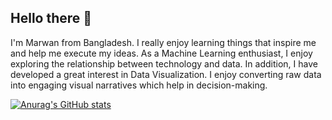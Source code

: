## Hello there 👋

I'm Marwan from Bangladesh. I really enjoy learning things that inspire me and help me execute my ideas. As a Machine Learning enthusiast, I enjoy exploring the relationship between technology and data. In addition, I have developed a great interest in Data Visualization.  I enjoy converting raw data into engaging visual narratives which help in decision-making.

[![Anurag's GitHub stats](https://github-readme-stats.vercel.app/api?username=Marwan-khadem9
)](https://github.com/anuraghazra/github-readme-stats)
